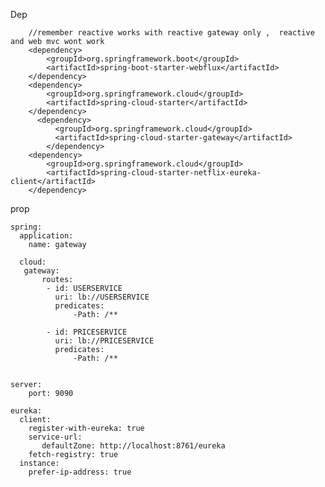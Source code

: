 Dep 

		//remember reactive works with reactive gateway only ,  reactive and web mvc wont work
		<dependency>
			<groupId>org.springframework.boot</groupId>
			<artifactId>spring-boot-starter-webflux</artifactId>
		</dependency>
		<dependency>
			<groupId>org.springframework.cloud</groupId>
			<artifactId>spring-cloud-starter</artifactId>
		</dependency>
		  <dependency>
		      <groupId>org.springframework.cloud</groupId>
		      <artifactId>spring-cloud-starter-gateway</artifactId>
		    </dependency>
		<dependency>
			<groupId>org.springframework.cloud</groupId>
			<artifactId>spring-cloud-starter-netflix-eureka-client</artifactId>
		</dependency>





prop 

    
    spring:
      application:
        name: gateway
    
      cloud:
       gateway: 
           routes:
            - id: USERSERVICE
              uri: lb://USERSERVICE
              predicates:
                  -Path: /**
                  
            - id: PRICESERVICE
              uri: lb://PRICESERVICE
              predicates:
                  -Path: /**
      
                        
    server:
        port: 9090
    
    eureka:
      client:
        register-with-eureka: true 
        service-url:
           defaultZone: http://localhost:8761/eureka
        fetch-registry: true
      instance:
        prefer-ip-address: true
 
